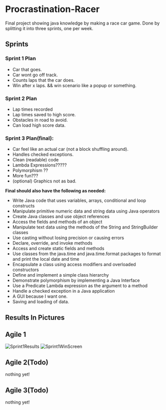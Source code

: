 # Procrastination-Racer
Final project showing java knowledge by making a race car game. Done by splitting it into three sprints, one per week.

## Sprints
### Sprint 1 Plan
* Car that goes.
* Car wont go off track.
* Counts laps that the car does.
* Win after x laps. && win scenario like a popup or something. 

### Sprint 2 Plan
* Lap times recorded
* Lap times saved to high score.
* Obstacles in road to avoid.
* Can load high score data. 

### Sprint 3 Plan(final):
* Car feel like an actual car (not a block shuffling around).
* Handles checked exceptions. 
* Clean (readable) code
* Lambda Expressions?????
* Polymorphism ??
* More fun???
* (optional) Graphics not as bad.

**Final should also have the following as needed:**
* Write Java code that uses variables, arrays, conditional and loop constructs
* Manipulate primitive numeric data and string data using Java operators
* Create Java classes and use object references
* Access the fields and methods of an object
* Manipulate text data using the methods of the String and StringBuilder classes
* Use casting without losing precision or causing errors
* Declare, override, and invoke methods
* Access and create static fields and methods
* Use classes from the java.time and java.time.format packages to format and print the local date and time
* Encapsulate a class using access modifiers and overloaded constructors
* Define and implement a simple class hierarchy
* Demonstrate polymorphism by implementing a Java Interface
* Use a Predicate Lambda expression as the argument to a method
* Handle a checked exception in a Java application
* A GUI because I want one. 
* Saving and loading of data. 

## Results In Pictures
## Agile 1
![Sprint1Results](https://i.imgur.com/6ne1U0w.png)
![Sprint1WinScreen](https://i.imgur.com/S7zGWF9.png)


## Agile 2(Todo)
nothing yet!

## Agile 3(Todo)
nothing yet!
